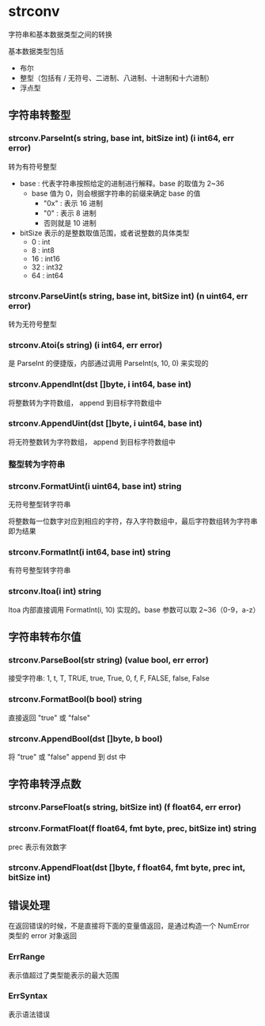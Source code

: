 # strconv
字符串和基本数据类型之间的转换

基本数据类型包括
* 布尔
* 整型（包括有 / 无符号、二进制、八进制、十进制和十六进制）
* 浮点型


## 字符串转整型
### strconv.ParseInt(s string, base int, bitSize int) (i int64, err error)
转为有符号整型
* base : 代表字符串按照给定的进制进行解释。base 的取值为 2~36
  * base 值为 0，则会根据字符串的前缀来确定 base 的值
    * "0x" : 表示 16 进制
    * "0" : 表示 8 进制
    * 否则就是 10 进制
* bitSize 表示的是整数取值范围，或者说整数的具体类型
  * 0 : int
  * 8 : int8
  * 16 : int16
  * 32 : int32
  * 64 : int64


### strconv.ParseUint(s string, base int, bitSize int) (n uint64, err error)
转为无符号整型


### strconv.Atoi(s string) (i int64, err error)
是 ParseInt 的便捷版，内部通过调用 ParseInt(s, 10, 0) 来实现的


### strconv.AppendInt(dst []byte, i int64, base int)
将整数转为字符数组， append 到目标字符数组中


### strconv.AppendUint(dst []byte, i uint64, base int)
将无符整数转为字符数组， append 到目标字符数组中



### 整型转为字符串
### strconv.FormatUint(i uint64, base int) string    
无符号整型转字符串  

将整数每一位数字对应到相应的字符，存入字符数组中，最后字符数组转为字符串即为结果


### strconv.FormatInt(i int64, base int) string    
有符号整型转字符串


### strconv.Itoa(i int) string
Itoa 内部直接调用 FormatInt(i, 10) 实现的。base 参数可以取 2~36（0-9，a-z）



## 字符串转布尔值
### strconv.ParseBool(str string) (value bool, err error)
接受字符串: 1, t, T, TRUE, true, True, 0, f, F, FALSE, false, False


### strconv.FormatBool(b bool) string
直接返回 "true" 或 "false"


### strconv.AppendBool(dst []byte, b bool)
将 "true" 或 "false" append 到 dst 中



## 字符串转浮点数
### strconv.ParseFloat(s string, bitSize int) (f float64, err error)

### strconv.FormatFloat(f float64, fmt byte, prec, bitSize int) string
prec 表示有效数字

### strconv.AppendFloat(dst []byte, f float64, fmt byte, prec int, bitSize int)




## 错误处理
在返回错误的时候，不是直接将下面的变量值返回，是通过构造一个 NumError 类型的 error 对象返回

### ErrRange
表示值超过了类型能表示的最大范围

### ErrSyntax
表示语法错误




